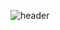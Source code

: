 ![header](https://capsule-render.vercel.app/api?type=rect&color=auto&height=120&text=Chan&fontSize=30&textBg=true&fontAlign=30&desc=Welcome%20to%20my%20Github&descAlignY=50)
